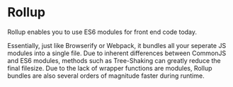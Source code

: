 # Rollup

Rollup enables you to use ES6 modules for front end code today.

Essentially, just like Browserify or Webpack, it bundles all
your seperate JS modules into a single file. Due to inherent
differences between CommonJS and ES6 modules, methods such as
Tree-Shaking can greatly reduce the final filesize. Due to
the lack of wrapper functions are modules, Rollup bundles are
also several orders of magnitude faster during runtime.
